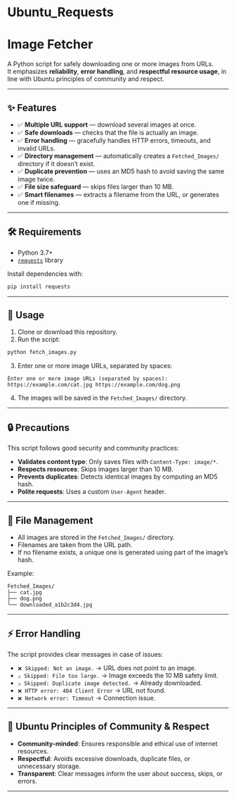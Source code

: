 # Ubuntu_Requests


# Image Fetcher

A Python script for safely downloading one or more images from URLs.  
It emphasizes **reliability**, **error handling**, and **respectful resource usage**, in line with Ubuntu principles of community and respect.

---

## ✨ Features

- ✅ **Multiple URL support** — download several images at once.  
- ✅ **Safe downloads** — checks that the file is actually an image.  
- ✅ **Error handling** — gracefully handles HTTP errors, timeouts, and invalid URLs.  
- ✅ **Directory management** — automatically creates a `Fetched_Images/` directory if it doesn’t exist.  
- ✅ **Duplicate prevention** — uses an MD5 hash to avoid saving the same image twice.  
- ✅ **File size safeguard** — skips files larger than 10 MB.  
- ✅ **Smart filenames** — extracts a filename from the URL, or generates one if missing.  

---

## 🛠 Requirements

- Python 3.7+  
- [`requests`](https://docs.python-requests.org/) library  

Install dependencies with:

```bash
pip install requests
````

---

## 🚀 Usage

1. Clone or download this repository.
2. Run the script:

```bash
python fetch_images.py
```

3. Enter one or more image URLs, separated by spaces:

```text
Enter one or more image URLs (separated by spaces): https://example.com/cat.jpg https://example.com/dog.png
```

4. The images will be saved in the `Fetched_Images/` directory.

---

## 🔒 Precautions

This script follows good security and community practices:

* **Validates content type**: Only saves files with `Content-Type: image/*`.
* **Respects resources**: Skips images larger than 10 MB.
* **Prevents duplicates**: Detects identical images by computing an MD5 hash.
* **Polite requests**: Uses a custom `User-Agent` header.

---

## 📂 File Management

* All images are stored in the `Fetched_Images/` directory.
* Filenames are taken from the URL path.
* If no filename exists, a unique one is generated using part of the image’s hash.

Example:

```
Fetched_Images/
├── cat.jpg
├── dog.png
└── downloaded_a1b2c3d4.jpg
```

---

## ⚡ Error Handling

The script provides clear messages in case of issues:

* `❌ Skipped: Not an image.` → URL does not point to an image.
* `⚠️ Skipped: File too large.` → Image exceeds the 10 MB safety limit.
* `⚠️ Skipped: Duplicate image detected.` → Already downloaded.
* `❌ HTTP error: 404 Client Error` → URL not found.
* `❌ Network error: Timeout` → Connection issue.

---

## 🤝 Ubuntu Principles of Community & Respect

* **Community-minded**: Ensures responsible and ethical use of internet resources.
* **Respectful**: Avoids excessive downloads, duplicate files, or unnecessary storage.
* **Transparent**: Clear messages inform the user about success, skips, or errors.

---


```
